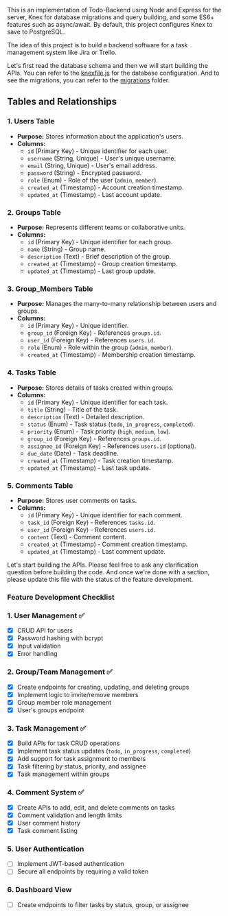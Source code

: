 This is an implementation of Todo-Backend using Node and Express for the server, Knex for database migrations and query building, and some ES6+ features such as async/await. By default, this project configures Knex to save to PostgreSQL.

The idea of this project is to build a backend software for a task management system like Jira or Trello.

Let's first read the database schema and then we will start building the APIs. You can refer to the [knexfile.js](server/knexfile.js) for the database configuration. And to see the migrations, you can refer to the [migrations](server/migrations) folder.

## Tables and Relationships

### 1. **Users Table**

- **Purpose:** Stores information about the application's users.
- **Columns:**
    - `id` (Primary Key) - Unique identifier for each user.
    - `username` (String, Unique) - User's unique username.
    - `email` (String, Unique) - User's email address.
    - `password` (String) - Encrypted password.
    - `role` (Enum) - Role of the user (`admin`, `member`).
    - `created_at` (Timestamp) - Account creation timestamp.
    - `updated_at` (Timestamp) - Last account update.

### 2. **Groups Table**

- **Purpose:** Represents different teams or collaborative units.
- **Columns:**
    - `id` (Primary Key) - Unique identifier for each group.
    - `name` (String) - Group name.
    - `description` (Text) - Brief description of the group.
    - `created_at` (Timestamp) - Group creation timestamp.
    - `updated_at` (Timestamp) - Last group update.

### 3. **Group\_Members Table**

- **Purpose:** Manages the many-to-many relationship between users and groups.
- **Columns:**
    - `id` (Primary Key) - Unique identifier.
    - `group_id` (Foreign Key) - References `groups.id`.
    - `user_id` (Foreign Key) - References `users.id`.
    - `role` (Enum) - Role within the group (`admin`, `member`).
    - `created_at` (Timestamp) - Membership creation timestamp.

### 4. **Tasks Table**

- **Purpose:** Stores details of tasks created within groups.
- **Columns:**
    - `id` (Primary Key) - Unique identifier for each task.
    - `title` (String) - Title of the task.
    - `description` (Text) - Detailed description.
    - `status` (Enum) - Task status (`todo`, `in_progress`, `completed`).
    - `priority` (Enum) - Task priority (`high`, `medium`, `low`).
    - `group_id` (Foreign Key) - References `groups.id`.
    - `assignee_id` (Foreign Key) - References `users.id` (optional).
    - `due_date` (Date) - Task deadline.
    - `created_at` (Timestamp) - Task creation timestamp.
    - `updated_at` (Timestamp) - Last task update.

### 5. **Comments Table**

- **Purpose:** Stores user comments on tasks.
- **Columns:**
    - `id` (Primary Key) - Unique identifier for each comment.
    - `task_id` (Foreign Key) - References `tasks.id`.
    - `user_id` (Foreign Key) - References `users.id`.
    - `content` (Text) - Comment content.
    - `created_at` (Timestamp) - Comment creation timestamp.
    - `updated_at` (Timestamp) - Last comment update.


Let's start building the APIs. Please feel free to ask any clarification question before building the code. And once we're done with a section, please update this file with the status of the feature development.

### Feature Development Checklist

### **1. User Management** ✅
   - [x] CRUD API for users
   - [x] Password hashing with bcrypt
   - [x] Input validation
   - [x] Error handling
   
### **2. Group/Team Management** ✅
   - [x] Create endpoints for creating, updating, and deleting groups
   - [x] Implement logic to invite/remove members
   - [x] Group member role management
   - [x] User's groups endpoint

### **3. Task Management** ✅
   - [x] Build APIs for task CRUD operations
   - [x] Implement task status updates (`todo`, `in_progress`, `completed`)
   - [x] Add support for task assignment to members
   - [x] Task filtering by status, priority, and assignee
   - [x] Task management within groups

### **4. Comment System** ✅
   - [x] Create APIs to add, edit, and delete comments on tasks
   - [x] Comment validation and length limits
   - [x] User comment history
   - [x] Task comment listing

### **5. User Authentication**
   - [ ] Implement JWT-based authentication
   - [ ] Secure all endpoints by requiring a valid token

### **6. Dashboard View**
   - [ ] Create endpoints to filter tasks by status, group, or assignee
